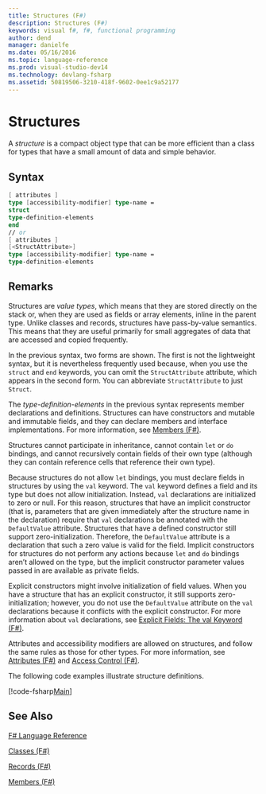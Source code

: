 ```yaml
---
title: Structures (F#)
description: Structures (F#)
keywords: visual f#, f#, functional programming
author: dend
manager: danielfe
ms.date: 05/16/2016
ms.topic: language-reference
ms.prod: visual-studio-dev14
ms.technology: devlang-fsharp
ms.assetid: 50819506-3210-418f-9602-0ee1c9a52177 
---
```


# Structures

A *structure* is a compact object type that can be more efficient than a class for types that have a small amount of data and simple behavior.


## Syntax

```fsharp
[ attributes ]
type [accessibility-modifier] type-name =
struct
type-definition-elements
end
// or
[ attributes ]
[<StructAttribute>]
type [accessibility-modifier] type-name =
type-definition-elements
```

## Remarks
Structures are *value types*, which means that they are stored directly on the stack or, when they are used as fields or array elements, inline in the parent type. Unlike classes and records, structures have pass-by-value semantics. This means that they are useful primarily for small aggregates of data that are accessed and copied frequently.

In the previous syntax, two forms are shown. The first is not the lightweight syntax, but it is nevertheless frequently used because, when you use the `struct` and `end` keywords, you can omit the `StructAttribute` attribute, which appears in the second form. You can abbreviate `StructAttribute` to just `Struct`.

The *type-definition-elements* in the previous syntax represents member declarations and definitions. Structures can have constructors and mutable and immutable fields, and they can declare members and interface implementations. For more information, see [Members &#40;F&#35;&#41;](Members-%5BFSharp%5D.md).

Structures cannot participate in inheritance, cannot contain `let` or `do` bindings, and cannot recursively contain fields of their own type (although they can contain reference cells that reference their own type).

Because structures do not allow `let` bindings, you must declare fields in structures by using the `val` keyword. The `val` keyword defines a field and its type but does not allow initialization. Instead, `val` declarations are initialized to zero or null. For this reason, structures that have an implicit constructor (that is, parameters that are given immediately after the structure name in the declaration) require that `val` declarations be annotated with the `DefaultValue` attribute. Structures that have a defined constructor still support zero-initialization. Therefore, the `DefaultValue` attribute is a declaration that such a zero value is valid for the field. Implicit constructors for structures do not perform any actions because `let` and `do` bindings aren’t allowed on the type, but the implicit constructor parameter values passed in are available as private fields.

Explicit constructors might involve initialization of field values. When you have a structure that has an explicit constructor, it still supports zero-initialization; however, you do not use the `DefaultValue` attribute on the `val` declarations because it conflicts with the explicit constructor. For more information about `val` declarations, see [Explicit Fields: The val Keyword &#40;F&#35;&#41;](Explicit-Fields-The-val-Keyword-%5BFSharp%5D.md).

Attributes and accessibility modifiers are allowed on structures, and follow the same rules as those for other types. For more information, see [Attributes &#40;F&#35;&#41;](Attributes-%5BFSharp%5D.md) and [Access Control &#40;F&#35;&#41;](Access-Control-%5BFSharp%5D.md).

The following code examples illustrate structure definitions.

[!code-fsharp[Main](../../../samples/snippets/fslangref1/snippet2501.fs)]
    
## See Also
[F&#35; Language Reference](FSharp-Language-Reference.md)

[Classes &#40;F&#35;&#41;](Classes-%5BFSharp%5D.md)

[Records &#40;F&#35;&#41;](Records-%5BFSharp%5D.md)

[Members &#40;F&#35;&#41;](Members-%5BFSharp%5D.md)